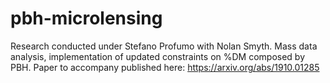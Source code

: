 # pbh-microlensing

Research conducted under Stefano Profumo with Nolan Smyth.
Mass data analysis, implementation of updated constraints on %DM composed by PBH.
Paper to accompany published here: https://arxiv.org/abs/1910.01285
